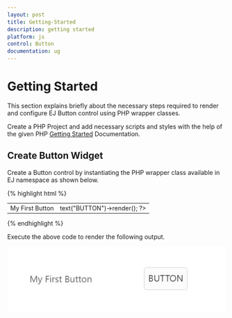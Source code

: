 ```yaml
---
layout: post
title: Getting-Started
description: getting started
platform: js
control: Button
documentation: ug
---
```


# Getting Started

This section explains briefly about the necessary steps required to render and configure EJ Button control using PHP wrapper classes.

Create a PHP Project and add necessary scripts and styles with the help of the given PHP [Getting Started]() Documentation.


## Create Button Widget

Create a Button control by instantiating the PHP wrapper class available in EJ namespace as shown below.

{% highlight html %}

<table>
    <tr>
        <td >My First Button</td>
        <td>
            <?php
            $button =  new EJ\Button("myButton");
            echo $button ->text("BUTTON")->render();
            ?>
        </td>
    </tr>
</table>

{% endhighlight %}

Execute the above code to render the following output.

![](/php/Button/Getting-Started_images/Getting-Started_img1.JPG)
